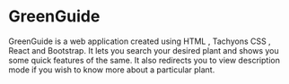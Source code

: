 # GreenGuide
GreenGuide is a web application created using HTML , Tachyons CSS , React and Bootstrap. It lets you search your desired plant and shows you some quick features of the same. It also redirects you to view description mode if you wish to know more about a particular plant.  

